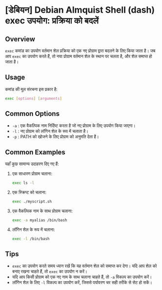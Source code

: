 # [डेबियन] Debian Almquist Shell (dash) exec उपयोग: प्रक्रिया को बदलें

## Overview
`exec` कमांड का उपयोग वर्तमान शेल प्रक्रिया को एक नए प्रोग्राम द्वारा बदलने के लिए किया जाता है। जब आप `exec` का उपयोग करते हैं, तो नया प्रोग्राम वर्तमान शेल के स्थान पर चलता है, और शेल समाप्त हो जाता है।

## Usage
कमांड की मूल संरचना इस प्रकार है:

```sh
exec [options] [arguments]
```

## Common Options
- `-a` : एक वैकल्पिक नाम निर्दिष्ट करता है जो नए प्रोग्राम के लिए उपयोग किया जाएगा।
- `-l` : नए प्रोग्राम को लॉगिन शेल के रूप में चलाता है।
- `-p` : PATH को खोजने के लिए प्रोग्राम को अनुमति देता है।

## Common Examples
यहाँ कुछ सामान्य उदाहरण दिए गए हैं:

1. एक साधारण प्रोग्राम चलाना:
   ```sh
   exec ls -l
   ```

2. एक स्क्रिप्ट को चलाना:
   ```sh
   exec ./myscript.sh
   ```

3. एक वैकल्पिक नाम के साथ प्रोग्राम चलाना:
   ```sh
   exec -a myalias /bin/bash
   ```

4. लॉगिन शेल के रूप में चलाना:
   ```sh
   exec -l /bin/bash
   ```

## Tips
- `exec` का उपयोग करते समय ध्यान रखें कि यह वर्तमान शेल को समाप्त कर देगा। यदि आप शेल को बनाए रखना चाहते हैं, तो `exec` का उपयोग न करें।
- यदि आप किसी प्रोग्राम को एक नए नाम के साथ चलाना चाहते हैं, तो `-a` विकल्प का उपयोग करें।
- लॉगिन शेल के लिए `-l` विकल्प का उपयोग करें, जिससे पर्यावरण चर सही तरीके से सेट हो सकें।